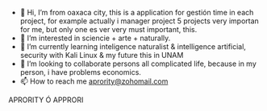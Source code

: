 - 👋 Hi, I’m from oaxaca city, this is a application for gestión time in each project, for example actually i manager project 5 projects very importan for me, but only one es ver very must important, this.
- 👀 I’m interested in sciencie + arte + naturally.
- 🌱 I’m currently learning inteligence naturalist & intelligence artificial, security with Kali Linux & my future this in UNAM 
- 💞️ I’m looking to collaborate persons all complicated life, because in my person, i have problems economics.
- 📫 How to reach me aprority@zohomail.com 

APRORITY Ó APPRORI

<!---
aprority/aprority is a ✨ special ✨ repository because its `README.md` (this file) appears on your GitHub profile.
You can click the Preview link to take a look at your changes.
--->
